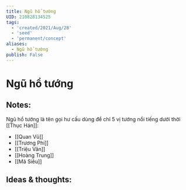 ```yaml
---
title: Ngũ hổ tướng
UID: 210828134525
tags:
  - 'created/2021/Aug/28'
  - 'seed'
  - 'permanent/concept'
aliases:
  - Ngũ hổ tướng
publish: False
---
```

# Ngũ hổ tướng

## Notes:
Ngũ hổ tướng là tên gọi hư cấu dùng để chỉ 5 vị tướng nổi tiếng dưới thời [[Thục Hán]]:

- [[Quan Vũ]]
- [[Trương Phi]]
- [[Triệu Vân]]
- [[Hoàng Trung]]
- [[Mã Siêu]]

## Ideas & thoughts:
